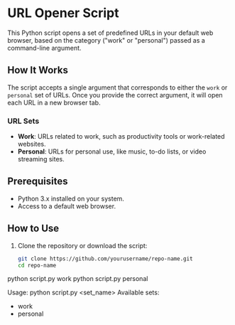 # URL Opener Script

This Python script opens a set of predefined URLs in your default web browser, based on the category ("work" or "personal") passed as a command-line argument.

## How It Works

The script accepts a single argument that corresponds to either the `work` or `personal` set of URLs. Once you provide the correct argument, it will open each URL in a new browser tab.

### URL Sets

- **Work**: URLs related to work, such as productivity tools or work-related websites.
- **Personal**: URLs for personal use, like music, to-do lists, or video streaming sites.

## Prerequisites

- Python 3.x installed on your system.
- Access to a default web browser.

## How to Use

1. Clone the repository or download the script:

   ```bash
   git clone https://github.com/yourusername/repo-name.git
   cd repo-name
python script.py work
python script.py personal


Usage: python script.py <set_name>
Available sets:
- work
- personal

